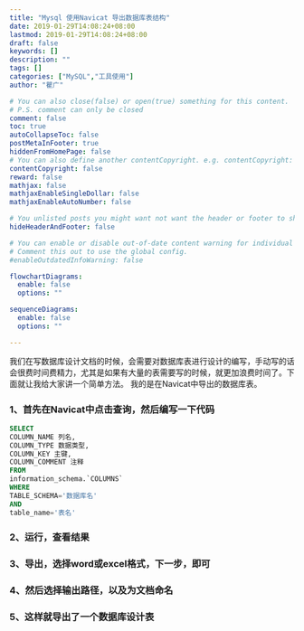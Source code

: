 ```yaml
---
title: "Mysql 使用Navicat 导出数据库表结构"
date: 2019-01-29T14:08:24+08:00
lastmod: 2019-01-29T14:08:24+08:00
draft: false
keywords: []
description: ""
tags: []
categories: ["MySQL","工具使用"]
author: "瞿广"

# You can also close(false) or open(true) something for this content.
# P.S. comment can only be closed
comment: false
toc: true
autoCollapseToc: false
postMetaInFooter: true
hiddenFromHomePage: false
# You can also define another contentCopyright. e.g. contentCopyright: "This is another copyright."
contentCopyright: false
reward: false
mathjax: false
mathjaxEnableSingleDollar: false
mathjaxEnableAutoNumber: false

# You unlisted posts you might want not want the header or footer to show
hideHeaderAndFooter: false

# You can enable or disable out-of-date content warning for individual post.
# Comment this out to use the global config.
#enableOutdatedInfoWarning: false

flowchartDiagrams:
  enable: false
  options: ""

sequenceDiagrams: 
  enable: false
  options: ""

---
```


我们在写数据库设计文档的时候，会需要对数据库表进行设计的编写，手动写的话会很费时间费精力，尤其是如果有大量的表需要写的时候，就更加浪费时间了。下面就让我给大家讲一个简单方法。
我的是在Navicat中导出的数据库表。
<!--more-->


### 1、首先在Navicat中点击查询，然后编写一下代码

```sql
SELECT
COLUMN_NAME 列名,
COLUMN_TYPE 数据类型,
COLUMN_KEY 主键,
COLUMN_COMMENT 注释
FROM
information_schema.`COLUMNS`
WHERE
TABLE_SCHEMA='数据库名'
AND
table_name='表名'
```
### 2、运行，查看结果
### 3、导出，选择word或excel格式，下一步，即可
### 4、然后选择输出路径，以及为文档命名
### 5、这样就导出了一个数据库设计表